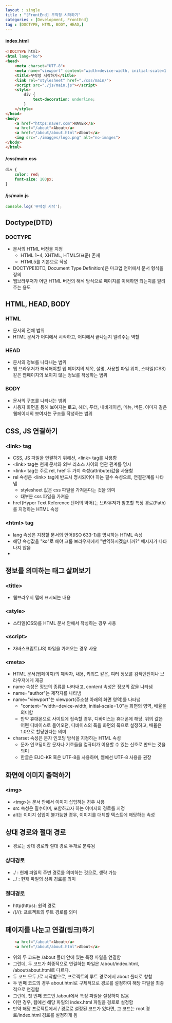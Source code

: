 ```yaml
---
layout : single
title : "[FrontEnd] 무작정 시작하기"
categories : [Development, FrontEnd]
tag : [DOCTYPE, HTML, BODY, HEAD,]
---
```

#### index.html
```html
<!DOCTYPE html>
<html lang="ko">
<head>    
    <meta charset="UTF-8">
    <meta name="viewport" content="width=device-width, initial-scale=1.0">
    <title>무작정 시작하기</title>
    <link rel="stylesheet" href="./css/main/">
    <script src="./js/main.js"></script>
    <style>
        div {
            text-decoration: underline;
        }
    </style>
</head>
<body>
    <a href="https:naver.com">NAVER</a>    
    <a href="/about">About</a>
    <a href="/about/about.html">About</a>
    <img src="./imagges/logo.png" alt="no-images">
</body>
</html>
```

#### /css/main.css
```css
div {
    color: red;
    font-size: 100px;
}
```

#### /js/main.js
```js
console.log('무작정 시작');
```


## Doctype(DTD)
### DOCTYPE 
* 문서의 HTML 버전을 지정
    * HTML 1~4, XHTML, HTML5(표준) 존재
    * HTML5를 기본으로 작성
* DOCTYPE(DTD, Document Type Definition)은 마크업 언어에서 문서 형식을 정의
* 웹브라우저가 어떤 HTML 버전의 해석 방식으로 페이지를 이해하면 되는지를 알려주는 용도

## HTML, HEAD, BODY
### HTML
* 문서의 전체 범위
* HTML 문서가 어디에서 시작하고, 어디에서 끝나는지 알려주는 역할
### HEAD
* 문서의 정보를 나타내는 범위
* 웹 브라우저가 해석해야할 웹 페이지의 제목, 설명, 사용할 파일 위치, 스타일(CSS) 같은 웹페이지의 보이지 않는 정보를 작성하는 범위
### BODY
* 문서의 구조를 나타내는 범위
* 사용자 화면을 통해 보여지는 로고, 헤더, 푸터, 내비게이션, 메뉴, 버튼, 이미지 같은 웹페이지의 보여지는 구조를 작성하는 범위

## CSS, JS 연결하기
### \<link\> tag
* CSS, JS 파일을 연결하기 위해선, \<link\> tag를 사용함
* \<link\> tag는 현재 문서와 외부 리소스 사이의 연관 관계를 명시
* \<link\> tag는 주로 rel, href 두 가지 속성(attribute)값을 사용함
* rel 속성은 \<link\> tag에 반드시 명시되어야 하는 필수 속성으로, 연결관계를 나타냄
    * stylesheet 값은 css 파일을 가져온다는 것을 의미
    * 대부분 css 파일을 가져옴
* href(Hyper Text Reference 단어의 약어)는 브라우저가 참조할 특정 경로(Path)를 지정하는 HTML 속성

### \<html\> tag
* lang 속성은 지정할 문서의 언어(ISO 633-1)를 명시하는 HTML 속성
* 해당 속성값을 "ko"로 해야 크롬 브라우저에서 "번역하시겠습니까?" 메시지가 나타나지 않음
* 

## 정보를 의미하는 태그 살펴보기
### \<title\>
* 웹브라우저 탭에 표시되는 내용

### \<style\> 
* 스타일(CSS)를 HTML 문서 안에서 작성하는 경우 사용

### \<script\>
* 자바스크립트(JS) 파일을 가져오는 경우 사용

### \<meta\>
* HTML 문서(웹페이지)의 제작자, 내용, 키워드 같은, 여러 정보를 검색엔진이나 브라우저에게 재공
* name 속성은 정보의 종류를 나타내고, content 속성은 정보의 값을 나타냄
* name="author"는 제작자를 나타냄
* name="viewport"는 viewport(주소창 아래의 화면 영역)를 나타냄
    * "content="width=device-width, initial-scale=1.0"는 화면의 영역, 배율을 의미함
    * 만약 휴대폰으로 사이트에 접속할 경우, 디바이스는 휴대폰에 해당. 위의 값은 어떤 디바이스로 들어오던, 디바이스의 폭을 화면의 폭으로 설정하고, 배율은 1.0으로 할당한다는 의미
* charset 속성은 문자 인코딩 방식을 지정하는 HTML 속성
    * 문자 인코딩이란 문자나 기호들을 컴퓨터가 이용할 수 있는 신호로 만드는 것을 의미
    * 한글은 EUC-KR 혹은 UTF-8을 사용하며, 웹에선 UTF-8 사용을 권장

## 화면에 이미지 출력하기
### \<img\>
* \<img\>는 문서 안에서 이미지 삽입하는 경우 사용
* src 속성은 필수이며, 포함하고자 하는 이미지의 경로를 지정
* alt는 이미지 삽입이 불가능한 경우, 이미지를 대체할 텍스트에 해당하는 속성 

## 상대 경로와 절대 경로
* 경로는 상대 경로와 절대 경로 두개로 분류됨
### 상대경로
* ./ : 현재 파일의 주변 경로를 의미하는 것으로, 생략 가능
* ../ : 현재 파일의 상위 경로를 의미
### 절대경로
* http(https): 원격 경로
* /(//): 프로젝트의 루트 경로를 의미

## 페이지를 나눈고 연결(링크)하기
```html
    <a href="/about">About</a>
    <a href="/about/about.html">About</a>
```
* 위의 두 코드는 /about 폴더 안에 있는 특정 파일을 연결함
* 그런데, 두 코드가 최종적으로 연결하는 파일은 /about/index.html, /about/about.html로 다르다.
* 두 코드 모두 /로 시작함으로, 프로젝트의 루트 경로에서 about 폴더로 향함
* 두 번째 코드의 경우 about.html로 구체적으로 경로를 설정하여 해당 파일을 최종적으로 연결함
* 그런데, 첫 번째 코드인 /about에서 특정 파일을 설정하지 않음
* 이런 경우, 웹에선 해당 파일의 index.html 파일을 경로로 설정함
* 만약 해당 프로젝트에서 / 경로로 설정된 코드가 있다면, 그 코드는 root 경로/index.html 경로를 설정하게 됨